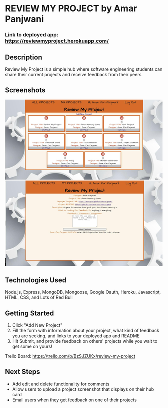 # REVIEW MY PROJECT by Amar Panjwani

### Link to deployed app: https://reviewmyproject.herokuapp.com/

## Description

Review My Project is a simple hub where software engineering students can share their current projects and receive feedback from their peers.


## Screenshots
![All Projects](/public/images/RMPIndex.jpg)
![All Projects](/public/images/RMPShow.jpg)


## Technologies Used
Node.js, Express, MongoDB, Mongoose, Google Oauth, Heroku, Javascript, HTML, CSS, and Lots of Red Bull

## Getting Started
1. Click "Add New Project"
2. Fill the form with information about your project, what kind of feedback you are seeking, and links to your deployed app and README
3. Hit Submit, and provide feedback on others' projects while you wait to get some on yours!

Trello Board: https://trello.com/b/BzSJZUKx/review-my-project

## Next Steps
+ Add edit and delete functionality for comments
+ Allow users to upload a project screenshot that displays on their hub card
+ Email users when they get feedback on one of their projects

